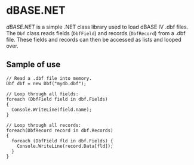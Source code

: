 ﻿# dBASE.NET

_dBASE.NET_ is a simple .NET class library used to load dBASE IV .dbf files. The `Dbf` class reads
fields (`DbfField`) and records (`DbfRecord`) from a .dbf file. These fields and records can then
be accessed as lists and looped over.

## Sample of use

    // Read a .dbf file into memory.
    Dbf dbf = new Dbf("mydb.dbf");

    // Loop through all fields:
    foreach (DbfField field in dbf.Fields)
    {
      Console.WriteLine(field.name);
    }

    // Loop through all records:
    foreach(DbfRecord record in dbf.Records) 
    {
      foreach (DbfField fld in dbf.Fields) {
        Console.WriteLine(record.Data[fld]);
      }		  
    }
